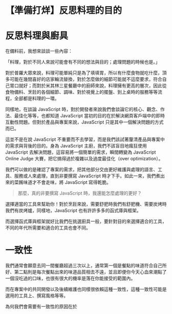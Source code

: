 # 【準備打烊】反思料理的目的

# 反思料理與廚具

在備料前，我想來談談一些內容：

「料理，對於不同人來說可能會有不同的想法與目的；處理問題的時候也是。」

對於普羅大眾來說，料理可能單純只是為了填填胃，所以有什麼食物就吃什麼，頂多可能在幾間喜好的店家輪流替換，對於怎麼做的細節可能就不這麼要求，符合自己胃口就好；而對於米其林三星餐廳中的廚師來說，料理擁有更高的層次，因此從食物備料、烹飪的各個細節、調味、對於視覺上的擺盤、到上桌時的服務等等流程，全部都是料理的一環。

同樣地，在談論 JavaScript 時，對於開發者來說我們會談論它的核心、觀念、作法、最佳化等等，也都知道 JavaScript 當初的目的在於解決網頁客戶端中的即時互動性問題。但對於產品與專案來說，JavaScript 只是其中一個解決問題的方式而已。

這並不是在說 JavaScript 不重要而不去學習，而是我們該試著釐清產品與專案中的需求與背後的目的。身為 JavaScript 主廚，我們不該盲目地瘋狂使用 JavaScript 去解決問題，這容易將一個簡單的需求，瞬間轉變為 JavaScript Online Judge 大賽，把它搞得過於複雜以及過度最佳化（over optimization）。

我們可以做的是確認了專案的需求，把其他部分交由更好維護與處理的語言、工具、服務或人來處理，直到非要撰寫 JavaScript 時才下手。如此一來，我們煮出來的菜餚味道才不會走味，將 JavaScript 寫得乾脆。

> 那麼，真的非要撰寫 JavaScript 時，我還能怎麼處理的更好？

選擇適當的工具來幫助你！對於烹飪來說，需要舒肥時我們有舒肥機、需要炭烤時我們有炭烤爐，同樣地，JavaScript 也有許許多多的函式庫與框架。

而選擇函式庫與框架就好比我們在挑選廚具一般，要針對目的來選擇適合的工具，不同的年代所需要和適合的工具也會不同。




# 一致性

我們通常會願意去同一間餐廳超過三次以上，通常第一個是餐點的味道符合自己所好、第二點則是每次餐點出來的味道品質相去不遠，並且即便你今天心血來潮點了一個沒吃過的口味，也很有很大的機率是落在你能接受的範圍內。

而在專案中的共同開發以及後續維護也同樣很依賴這種一致性，這種一致性可能是選用的工具上、撰寫風格等等。

為何我們會需要有一致性的原因在於